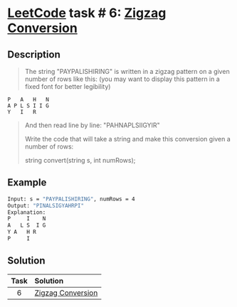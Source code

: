# [LeetCode][leetcode] task # 6: [Zigzag Conversion][task]

Description
-----------

> The string "PAYPALISHIRING" is written in a zigzag pattern
> on a given number of rows like this:
> (you may want to display this pattern in a fixed font for better legibility)
```
P   A   H   N
A P L S I I G
Y   I   R
```
> And then read line by line: "PAHNAPLSIIGYIR"
>
> Write the code that will take a string and
> make this conversion given a number of rows:
>
> string convert(string s, int numRows);

Example
-------

```sh
Input: s = "PAYPALISHIRING", numRows = 4
Output: "PINALSIGYAHRPI"
Explanation:
P     I    N
A   L S  I G
Y A   H R
P     I
```

Solution
--------

| Task | Solution                      |
|:----:|:------------------------------|
|  6   | [Zigzag Conversion][solution] |


[leetcode]: <http://leetcode.com/>
[task]: <https://leetcode.com/problems/zigzag-conversion/>
[solution]: <https://github.com/wellaxis/praxis-leetcode/blob/main/src/main/java/com/witalis/praxis/leetcode/task/h1/p6/option/Practice.java>
